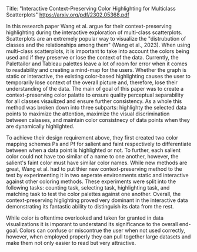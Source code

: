Title: "Interactive Context-Preserving Color Highlighting for Multiclass Scatterplots"
https://arxiv.org/pdf/2302.05368.pdf

In this research paper Wang et al. argue for their context-preserving highlighting during the interactive exploration of multi-class scatterplots. Scatterplots are an extremely popular way to visualize the "distrubution of classes and the relationships among them" (Wang et al., 2023). When using multi-class scatterplots, it is important to take into account the colors being used and if they preserve or lose the context of the data. Currently, the Palettailor and Tableau palettes leave a lot of room for error when it comes to readability and creating a mind-map for the users. Whether the graph is static or interactive, the existing color-based highlighting causes the user to temporarily lose context of the overall picture and, therefore, lose their understanding of the data. The main of goal of this paper was to create a context-preserving color palatte to ensure quality perceptual separability for all classes visaulized and ensure further consistency. As a whole this method was broken down into three subparts: highlighty the selected data points to maximize the attention, maximize the visual discrimination between calasses, and maintain color consistnecy of data points when they are dynamically highlighted. 

To achieve their design requirement above, they first created two color mapping schemes Ps and Pf for salient and faint respectively to differentiate between when a data point is highlighted or not. To further, each salient color could not have too similar of a name to one another, however, the salient's faint color must have similar color names. While new methods are great, Wang et al. had to put thier new context-preserving method to the test by experimenting it in two seperate environments static and interactive against other coloring methods. These experiments were split into the following tasks: counting task, selecting task, highlighting task, and matching task to test the color palettes against one another. Overall, the context-preserving higlighting proved very dominant in the interactive data demonstrating its fantastic ability to distinguish its data from the rest. 

While color is oftentime overlooked and taken for granted in data visualizations it is imporant to understand its significance to the overall end-goal. Colors can confuse or miscontrue the user when not used correctly, however, when employed properly they can pull together large datasets and make them not only easier to read but very attractive. 

